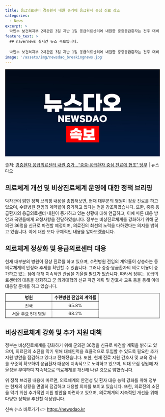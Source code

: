 ```yaml
---
title: 응급의료센터 경증환자 내원 증가에 응급환자 중심 진료 강조
categories:
  - News
excerpt: >
  박민수 보건복지부 2차관은 3일 지난 1일 응급의료센터에 내원한 중증응급환자는 전주 대비 9.2% 감소했고 …
feature_text: >
  ## navernews 실시간 뉴스 속보입니다.

  박민수 보건복지부 2차관은 3일 지난 1일 응급의료센터에 내원한 중증응급환자는 전주 대비 9.2% 감소했고 …
image: '/assets/img/newsdao_breakingnews.jpg'
---
```


![뉴스다오 속보](/assets/img/newsdao_breakingnews.jpg)

<p>출처: <a href="https://newsdao.kr/3732" rel="dofollow">경증환자 응급의료센터 내원 증가…“증증·응급환자 중심 진료에 협조” 당부</a> | 뉴스다오</p>

<h2 data-ke-size="size26">의료체계 개선 및 비상진료체계 운영에 대한 정책 브리핑</h2>
<p data-ke-size="size16">박차관이 밝힌 정책 브리핑 내용을 종합해보면, 현재 대부분의 병원이 정상 진료를 하고 있으며, 수련병원 전임의 계약률이 증가하고 있다는 점을 강조하였습니다. 또한, 중증·응급환자의 응급의료센터 내원이 증가하고 있는 상황에 대해 언급하고, 이에 따른 대응 방안과 국민들에게 요청사항을 전달하였습니다. 정부는 비상진료체계를 강화하기 위해 군의관 36명을 신규로 파견할 예정이며, 의료진의 최선의 노력을 다하겠다는 의지를 밝히고 있습니다. 이에 대한 보다 구체적인 내용을 알아보겠습니다.</p>

<h2 data-ke-size="size26">의료체계 정상화 및 응급의료센터 대응</h2>
<p data-ke-size="size16">현재 대부분의 병원이 정상 진료를 하고 있으며, 수련병원 전임의 계약률이 상승하는 등 의료체계의 안정화 추세를 확인할 수 있습니다. 그러나 중증·응급환자의 의료 이용이 증가하고 있는 점에 대해 지속적인 관심을 기울일 필요가 있습니다. 따라서 정부는 응급의료센터의 대응을 강화하고 군 의과대학의 신규 파견 계획 및 간호사 교육 등을 통해 이에 대응할 준비를 하고 있습니다.</p>

<table style="width: 100%;" border="1">
<tbody>
<tr>
<td style="text-align: center; width: 50%;"><b>병원</b></td>
<td style="text-align: center; width: 50%;"><b>수련병원 전임의 계약률</b></td>
</tr>
<tr>
<td style="text-align: center; width: 50%;">전국</td>
<td style="text-align: center; width: 50%;">65.8%</td>
</tr>
<tr>
<td style="text-align: center; width: 50%;">서울 주요 5대 병원</td>
<td style="text-align: center; width: 50%;">68.2%</td>
</tr>
</tbody>
</table>

<h2 data-ke-size="size26">비상진료체계 강화 및 추가 지원 대책</h2>
<p data-ke-size="size16">정부는 비상진료체계를 강화하기 위해 군의관 36명을 신규로 파견할 계획을 밝히고 있으며, 의료진의 소진을 막기 위해 대체인력을 효율적으로 투입할 수 있도록 필요한 추가 지원 방안을 점검하고 있다고 전해졌습니다. 또한, 현재 진료 지원 간호사 및 교육 강사를 꾸준히 확보하여 응급환자 대응에 지속적으로 노력하고 있으며, 의대 모집 정원에 자율성을 부여하여 지속적으로 의료체계를 개선해 나갈 것으로 밝혔습니다.</p>

<p data-ke-size="size16">위 정책 브리핑 내용에 따르면, 의료체계의 안전성 및 환자 대응 능력 강화를 위해 정부는 현재의 상황을 면밀히 점검하고 대응할 의지를 보이고 있습니다. 또한, 의료진의 소진을 막기 위한 추가적인 지원 방안을 마련하고 있으며, 의료체계의 지속적인 개선을 위해 다양한 정책을 추진할 예정입니다.</p>
 

신속 뉴스 바로가기 👉 <a href="https://newsdao.kr" rel="dofollow">https://newsdao.kr</a>


